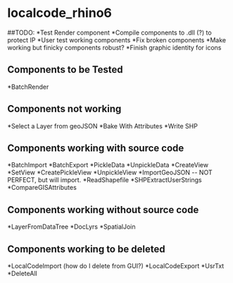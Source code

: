 # localcode_rhino6

##TODO:
*Test Render component
*Compile components to .dll (?) to protect IP
*User test working components
*Fix broken components
*Make working but finicky components robust?
*Finish graphic identity for icons

## Components to be Tested
*BatchRender

## Components not working
*Select a Layer from geoJSON
*Bake With Attributes
*Write SHP

## Components working with source code
*BatchImport
*BatchExport
*PickleData
*UnpickleData
*CreateView
*SetView
*CreatePickleView
*UnpickleView
*ImportGeoJSON -- NOT PERFECT, but will import.
*ReadShapefile
*SHPExtractUserStrings
*CompareGISAttributes

## Components working without source code
*LayerFromDataTree
*DocLyrs
*SpatialJoin

## Components working to be deleted
*LocalCodeImport (how do I delete from GUI?)
*LocalCodeExport
*UsrTxt
*DeleteAll


